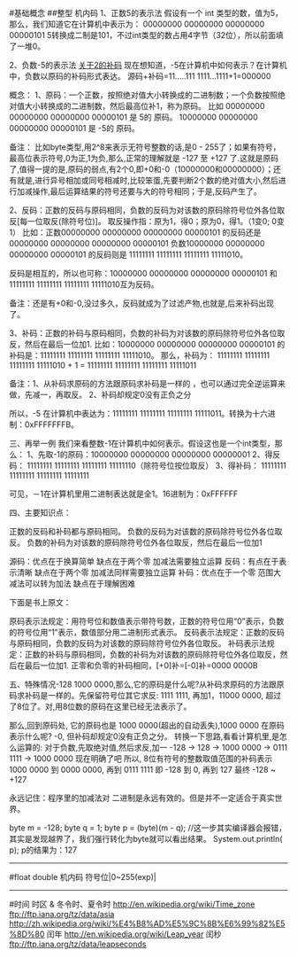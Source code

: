 #基础概念
##整型 机内码
1、正数5的表示法
假设有一个 int 类型的数，值为5，那么，我们知道它在计算机中表示为：
00000000 00000000 00000000 00000101
5转换成二制是101，不过int类型的数占用4字节（32位），所以前面填了一堆0。

2、负数-5的表示法
[关于2的补码](http://www.ruanyifeng.com/blog/2009/08/twos_complement.html)
现在想知道，-5在计算机中如何表示？在计算机中，负数以原码的补码形式表达。
源码+补码=11.....111
1111...1111+1=000000

概念：
1、原码：一个正数，按照绝对值大小转换成的二进制数；一个负数按照绝对值大小转换成的二进制数，然后最高位补1，称为原码。
比如 00000000 00000000 00000000 00000101 是 5的 原码。
     10000000 00000000 00000000 00000101 是 -5的 原码。
 
   备注：
   比如byte类型,用2^8来表示无符号整数的话,是0 - 255了；如果有符号， 最高位表示符号,0为正,1为负,那么,正常的理解就是 -127 至 +127 了.这就是原码了,值得一提的是,原码的弱点,有2个0,即+0和-0（10000000和00000000）；还有就是,进行异号相加或同号相减时,比较笨蛋,先要判断2个数的绝对值大小,然后进行加减操作,最后运算结果的符号还要与大的符号相同；于是,反码产生了。

2、反码：正数的反码与原码相同，负数的反码为对该数的原码除符号位外各位取反[每一位取反(除符号位)]。
取反操作指：原为1，得0；原为0，得1。（1变0; 0变1）
比如：正数00000000 00000000 00000000 00000101  的反码还是 00000000 00000000 00000000 00000101
      负数10000000 00000000 00000000 00000101  的反码则是 11111111 11111111 11111111 11111010。

反码是相互的，所以也可称：10000000 00000000 00000000 00000101 和 11111111 11111111 11111111 11111010互为反码。

备注：还是有+0和-0,没过多久，反码就成为了过滤产物,也就是,后来补码出现了。

3、补码：正数的补码与原码相同，负数的补码为对该数的原码除符号位外各位取反，然后在最后一位加1.
比如：10000000 00000000 00000000 00000101 的补码是：11111111 11111111 11111111 11111010。
那么，补码为：
11111111 11111111 11111111 11111010 + 1 = 11111111 11111111 11111111 11111011

备注：1、从补码求原码的方法跟原码求补码是一样的 ，也可以通过完全逆运算来做，先减一，再取反。
      2、补码却规定0没有正负之分

所以，-5 在计算机中表达为：11111111 11111111 11111111 11111011。转换为十六进制：0xFFFFFFFB。


三、再举一例
我们来看整数-1在计算机中如何表示。假设这也是一个int类型，那么：
1、先取-1的原码：10000000 00000000 00000000 00000001
2、得反码：     11111111 11111111 11111111 11111110（除符号位按位取反）
3、得补码：     11111111 11111111 11111111 11111111

可见，－1在计算机里用二进制表达就是全1。16进制为：0xFFFFFF

四、主要知识点：

正数的反码和补码都与原码相同。
负数的反码为对该数的原码除符号位外各位取反。
负数的补码为对该数的原码除符号位外各位取反，然后在最后一位加1

源码：优点在于换算简单 缺点在于两个零 加减法需要独立运算
反码：有点在于表示清晰 缺点在于两个零 加减法同样需要独立运算
补码：优点在于一个零 范围大  减法可以转为加法 缺点在于理解困难

下面是书上原文：

原码表示法规定：用符号位和数值表示带符号数，正数的符号位用“0”表示，负数的符号位用“1”表示，数值部分用二进制形式表示。
反码表示法规定：正数的反码与原码相同，负数的反码为对该数的原码除符号位外各位取反。
补码表示法规定：正数的补码与原码相同，负数的补码为对该数的原码除符号位外各位取反，然后在最后一位加1.
正零和负零的补码相同，[+0]补=[-0]补=0000 0000B

五、特殊情况-128
1000 0000,那么,它的原码是什么呢?从补码求原码的方法跟原码求补码是一样的。先保留符号位其它求反:  1111 1111, 再加1，11000 0000, 超过了8位了。对,用8位数的原码在这里已经无法表示了。

那么,回到原码处, 它的原码也是 1000 0000(超出的自动丢失),1000 0000 在原码表示什么呢? -0, 但补码却规定0没有正负之分。
转换一下思路,看看计算机里,是怎么运算的:
对于负数,先取绝对值,然后求反,加一
-128 -> 128 -> 1000 0000 -> 0111 1111 -> 1000 0000
现在明确了吧
所以, 8位有符号的整数取值范围的补码表示
1000 0000 到 0000 0000, 再到 0111 1111
即 -128 到 0, 再到 127
最终 -128 ~ +127

永远记住：程序里的加减法对 二进制是永远有效的。但是并不一定适合于真实世界。

byte m = -128;
byte q = 1;
byte p = (byte)(m - q); //这一步其实编译器会报错，其实是发现越界了，我们强行转化为byte就可以看出结果。
System.out.println( p); p的结果为：127


-----
#float double 机内码
符号位|0~255(exp)|



----
#时间
时区 & 冬令时、夏令时
http://en.wikipedia.org/wiki/Time_zone
ftp://ftp.iana.org/tz/data/asia
http://zh.wikipedia.org/wiki/%E4%B8%AD%E5%9C%8B%E6%99%82%E5%8D%80
闰年
http://en.wikipedia.org/wiki/Leap_year
闰秒
ftp://ftp.iana.org/tz/data/leapseconds










